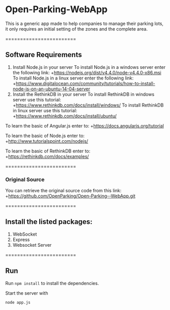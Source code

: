 # Open-Parking-WebApp

This is a generic app made to help companies to manage their parking lots, it only requires an initial setting of the zones and the complete area.

========================

## Software Requirements 
1. Install Node.js in your server
To install Node.js in a windows server enter the following link:
+https://nodejs.org/dist/v4.4.0/node-v4.4.0-x86.msi
To install Node.js in a linux server enter the following link:
+https://www.digitalocean.com/community/tutorials/how-to-install-node-js-on-an-ubuntu-14-04-server
2. Install the RethinkDB in your server
To install RethinkDB in windows server use this tutorial:
+https://www.rethinkdb.com/docs/install/windows/
To install RethinkDB in linux server use this tutorial:
+https://www.rethinkdb.com/docs/install/ubuntu/

To learn the basic of Angular.js enter to:
+https://docs.angularjs.org/tutorial

To learn the basic of Node.js enter to:
+http://www.tutorialspoint.com/nodejs/

To learn the basic of RethinkDB enter to: 
+https://rethinkdb.com/docs/examples/

========================

### Original Source

You can retrieve the original source code from this link:
+https://github.com/OpenParking/Open-Parking--WebApp.git

========================

## Install the listed packages:
1.  WebSocket
2.  Express
3.  Websocket Server

========================

## Run

Run `npm install` to install the dependencies.

Start the server with
```
node app.js
```
